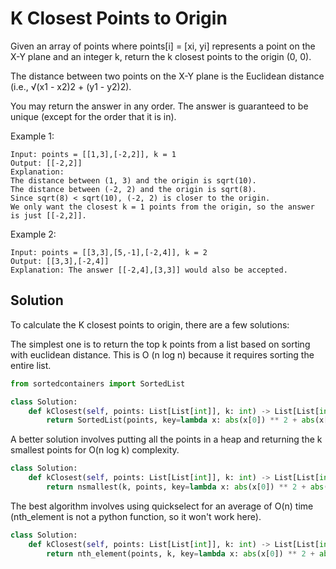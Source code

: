 # K Closest Points to Origin
Given an array of points where points[i] = [xi, yi] represents a point on the X-Y plane and an integer k, return the k closest points to the origin (0, 0).

The distance between two points on the X-Y plane is the Euclidean distance (i.e., √(x1 - x2)2 + (y1 - y2)2).

You may return the answer in any order. The answer is guaranteed to be unique (except for the order that it is in).

Example 1:

```
Input: points = [[1,3],[-2,2]], k = 1
Output: [[-2,2]]
Explanation:
The distance between (1, 3) and the origin is sqrt(10).
The distance between (-2, 2) and the origin is sqrt(8).
Since sqrt(8) < sqrt(10), (-2, 2) is closer to the origin.
We only want the closest k = 1 points from the origin, so the answer is just [[-2,2]].
```

Example 2:

```
Input: points = [[3,3],[5,-1],[-2,4]], k = 2
Output: [[3,3],[-2,4]]
Explanation: The answer [[-2,4],[3,3]] would also be accepted.
```

## Solution

To calculate the K closest points to origin, there are a few solutions:

The simplest one is to return the top k points from a list based on
sorting with euclidean distance. This is O (n log n) because it requires
sorting the entire list.

```py
from sortedcontainers import SortedList

class Solution:
    def kClosest(self, points: List[List[int]], k: int) -> List[List[int]]:
        return SortedList(points, key=lambda x: abs(x[0]) ** 2 + abs(x[1]) ** 2)[:k]
```

A better solution involves putting all the points in a heap and
returning the k smallest points for O(n log k) complexity.

```py
class Solution:
    def kClosest(self, points: List[List[int]], k: int) -> List[List[int]]:
        return nsmallest(k, points, key=lambda x: abs(x[0]) ** 2 + abs(x[1]) ** 2)
```

The best algorithm involves using quickselect for an average of O(n)
time (nth_element is not a python function, so it won't work here).

```py
class Solution:
    def kClosest(self, points: List[List[int]], k: int) -> List[List[int]]:
        return nth_element(points, k, key=lambda x: abs(x[0]) ** 2 + abs(x[1]) ** 2)
```
